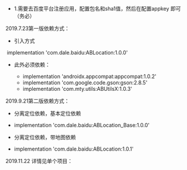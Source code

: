 - 1.需要去百度平台注册应用，配置包名和sha1值，然后在配置appkey 即可（务必）

2019.7.23第一版依赖方式：

- 引入方式

​  implementation 'com.dale.baidu:ABLocation:1.0.0'

- 此外必须依赖：

  - implementation 'androidx.appcompat:appcompat:1.0.2'
  - implementation 'com.google.code.gson:gson:2.8.5'
  - implementation 'com.mty.utils:ABUtilsX:1.0.3'

2019.9.21第二版依赖方式：
  - 分离定位依赖，基本定位依赖
  - implementation 'com.dale.baidu:ABLocation_Base:1.0.0'

  - 分离定位依赖，带地图依赖
  - implementation 'com.dale.baidu:ABLocation:1.0.1'

2019.11.22 详情见单个项目：

